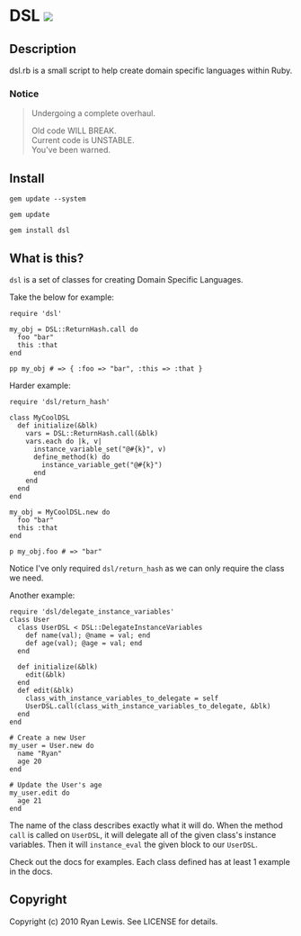 # DSL ![](http://stillmaintained.com/c00lryguy/dsl.png)

## Description

dsl.rb is a small script to help create domain specific languages within Ruby.

### Notice

> Undergoing a complete overhaul.
> 
> Old code WILL BREAK.  
> Current code is UNSTABLE.  
> You've been warned.

## Install

`gem update --system` 

`gem update` 

`gem install dsl`

## What is this?

`dsl` is a set of classes for creating Domain Specific Languages. 

Take the below for example: 
    
    require 'dsl'

    my_obj = DSL::ReturnHash.call do
      foo "bar"
      this :that
    end
    
    pp my_obj # => { :foo => "bar", :this => :that }

Harder example:

    require 'dsl/return_hash'

    class MyCoolDSL
      def initialize(&blk)
        vars = DSL::ReturnHash.call(&blk)
        vars.each do |k, v|
          instance_variable_set("@#{k}", v)
          define_method(k) do
            instance_variable_get("@#{k}")
          end
        end
      end
    end

    my_obj = MyCoolDSL.new do
      foo "bar"
      this :that
    end

    p my_obj.foo # => "bar"

Notice I've only required `dsl/return_hash` as we can only require 
the class we need.

Another example:

    require 'dsl/delegate_instance_variables'
    class User
      class UserDSL < DSL::DelegateInstanceVariables
        def name(val); @name = val; end
        def age(val); @age = val; end
      end

      def initialize(&blk)
        edit(&blk)
      end
      def edit(&blk)
        class_with_instance_variables_to_delegate = self
        UserDSL.call(class_with_instance_variables_to_delegate, &blk)
      end
    end

    # Create a new User
    my_user = User.new do
      name "Ryan"
      age 20
    end

    # Update the User's age
    my_user.edit do
      age 21
    end

The name of the class describes exactly what it will do. 
When the method `call` is called on `UserDSL`, it will delegate 
all of the given class's instance variables. Then it will `instance_eval` 
the given block to our `UserDSL`.

Check out the docs for examples. 
Each class defined has at least 1 example in the docs.

## Copyright

Copyright (c) 2010 Ryan Lewis. See LICENSE for details.